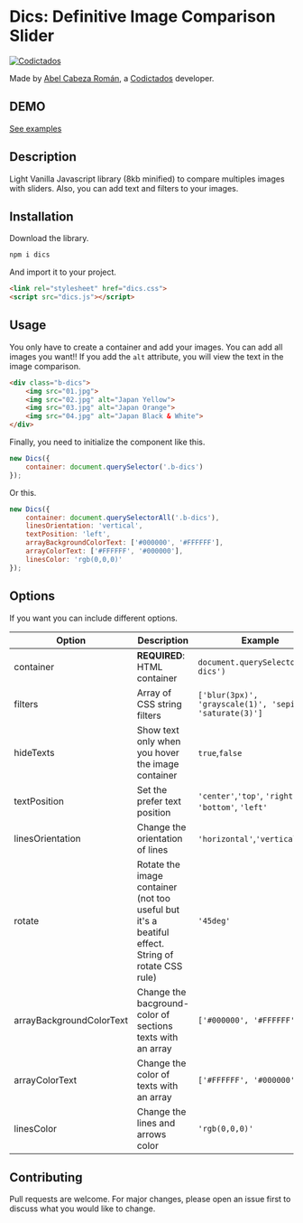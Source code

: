 # Dics: Definitive Image Comparison Slider

<a target="_blank" href="http://codictados.com"><img
src="http://codictados.com/wp-content/uploads/2015/07/logo263x781.png"
alt="Codictados"></a>

Made by <a href="http://abelcabezaroman.com/" target="_blank">Abel Cabeza Román</a>, a
<a href="http://codictados.com">Codictados</a> developer.

## DEMO

<a target="_blank"
href="http://codictados.com/portfolio/definitive-image-comparison-slider-demo/">See
examples</a>

## Description

Light Vanilla Javascript library (8kb minified) to compare multiples images with
sliders. Also, you can add text and filters to your images.

## Installation

Download the library.

```bash
npm i dics
```

And import it to your project.

```html
<link rel="stylesheet" href="dics.css">
<script src="dics.js"></script>
```

## Usage

You only have to create a container and add your images. You can add all
images you want!! If you add the `alt` attribute, you will view the text
in the image comparison.

```html
<div class="b-dics">
    <img src="01.jpg">
    <img src="02.jpg" alt="Japan Yellow">
    <img src="03.jpg" alt="Japan Orange">
    <img src="04.jpg" alt="Japan Black & White">
</div>
```

Finally, you need to initialize the component like this.

```javascript
new Dics({
    container: document.querySelector('.b-dics')
});
```

Or this.

```javascript
new Dics({
    container: document.querySelectorAll('.b-dics'),
    linesOrientation: 'vertical',
    textPosition: 'left',
    arrayBackgroundColorText: ['#000000', '#FFFFFF'],
    arrayColorText: ['#FFFFFF', '#000000'],
    linesColor: 'rgb(0,0,0)'
});
```

## Options

If you want you can include different options.

| Option | Description | Example |
| --- | --- | --- |
| container | **REQUIRED**: HTML container | `document.querySelector('.b-dics')` |
| filters | Array of CSS string filters  |`['blur(3px)', 'grayscale(1)', 'sepia(1)', 'saturate(3)']` |
| hideTexts | Show text only when you hover the image container |`true`,`false`|
| textPosition | Set the prefer text position  |`'center'`,`'top'`, `'right'`, `'bottom'`, `'left'` |
| linesOrientation | Change the orientation of lines  |`'horizontal'`,`'vertical'` |
| rotate | Rotate the image container (not too useful but it's a beatiful effect. String of rotate CSS rule)  |`'45deg'`|
| arrayBackgroundColorText | Change the bacground-color of sections texts with an array |`['#000000', '#FFFFFF']`|
| arrayColorText | Change the color of texts with an array  |`['#FFFFFF', '#000000']`|
| linesColor | Change the lines and arrows color  |`'rgb(0,0,0)'`|


## Contributing
Pull requests are welcome. For major changes, please open an issue first
to discuss what you would like to change.